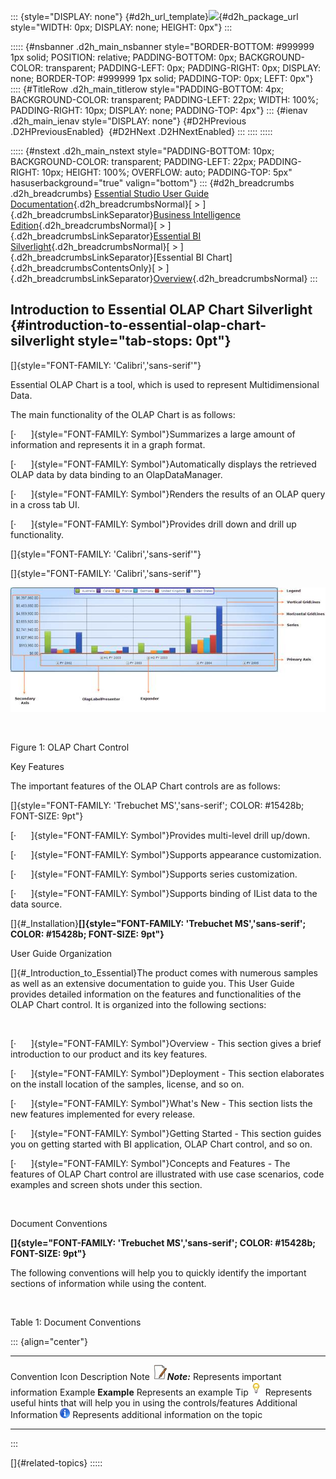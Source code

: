 ::: {style="DISPLAY: none"}
[](ms-xhelp:///?Id=d2h_url_template){#d2h_url_template}![](!package_url!){#d2h_package_url style="WIDTH: 0px; DISPLAY: none; HEIGHT: 0px"}
:::

::::: {#nsbanner .d2h_main_nsbanner style="BORDER-BOTTOM: #999999 1px solid; POSITION: relative; PADDING-BOTTOM: 0px; BACKGROUND-COLOR: transparent; PADDING-LEFT: 0px; PADDING-RIGHT: 0px; DISPLAY: none; BORDER-TOP: #999999 1px solid; PADDING-TOP: 0px; LEFT: 0px"}
:::: {#TitleRow .d2h_main_titlerow style="PADDING-BOTTOM: 4px; BACKGROUND-COLOR: transparent; PADDING-LEFT: 22px; WIDTH: 100%; PADDING-RIGHT: 10px; DISPLAY: none; PADDING-TOP: 4px"}
::: {#ienav .d2h_main_ienav style="DISPLAY: none"}
[](ms-xhelp:///?Id=d73529dc-6605-4a14-89e6-9d8f97afb39c){#D2HPrevious .D2HPreviousEnabled}  [](ms-xhelp:///?Id=d4dcc794-2e23-4266-8c95-ab693bf35bf4){#D2HNext .D2HNextEnabled}
:::
::::
:::::

::::: {#nstext .d2h_main_nstext style="PADDING-BOTTOM: 10px; BACKGROUND-COLOR: transparent; PADDING-LEFT: 22px; PADDING-RIGHT: 10px; HEIGHT: 100%; OVERFLOW: auto; PADDING-TOP: 5px" hasuserbackground="true" valign="bottom"}
::: {#d2h_breadcrumbs .d2h_breadcrumbs}
[Essential Studio User Guide Documentation](ms-xhelp:///?Id=12457748-09e3-4d74-a240-8e049cedf030){.d2h_breadcrumbsNormal}[ \> ]{.d2h_breadcrumbsLinkSeparator}[Business Intelligence Edition](ms-xhelp:///?Id=fdf33dd8-62b2-47b9-ad7b-fc50e590bca5){.d2h_breadcrumbsNormal}[ \> ]{.d2h_breadcrumbsLinkSeparator}[Essential BI Silverlight](ms-xhelp:///?Id=c006b39c-6aa2-4637-b7de-3e7b6cb3f9f9){.d2h_breadcrumbsNormal}[ \> ]{.d2h_breadcrumbsLinkSeparator}[Essential BI Chart]{.d2h_breadcrumbsContentsOnly}[ \> ]{.d2h_breadcrumbsLinkSeparator}[Overview](ms-xhelp:///?Id=d73529dc-6605-4a14-89e6-9d8f97afb39c){.d2h_breadcrumbsNormal}
:::

## Introduction to Essential OLAP Chart Silverlight {#introduction-to-essential-olap-chart-silverlight style="tab-stops: 0pt"}

[]{style="FONT-FAMILY: 'Calibri','sans-serif'"} 

Essential OLAP Chart is a tool, which is used to represent Multidimensional Data.

The main functionality of the OLAP Chart is as follows:

[·      ]{style="FONT-FAMILY: Symbol"}Summarizes a large amount of information and represents it in a graph format.

[·      ]{style="FONT-FAMILY: Symbol"}Automatically displays the retrieved OLAP data by data binding to an OlapDataManager.

[·      ]{style="FONT-FAMILY: Symbol"}Renders the results of an OLAP query in a cross tab UI.

[·      ]{style="FONT-FAMILY: Symbol"}Provides drill down and drill up functionality.

[]{style="FONT-FAMILY: 'Calibri','sans-serif'"} 

[]{style="FONT-FAMILY: 'Calibri','sans-serif'"} 

![](ImagesExt/image53_0.jpg)

 

Figure 1: OLAP Chart Control

Key Features

The important features of the OLAP Chart controls are as follows:

[]{style="FONT-FAMILY: 'Trebuchet MS','sans-serif'; COLOR: #15428b; FONT-SIZE: 9pt"} 

[·      ]{style="FONT-FAMILY: Symbol"}Provides multi-level drill up/down.

[·      ]{style="FONT-FAMILY: Symbol"}Supports appearance customization.

[·      ]{style="FONT-FAMILY: Symbol"}Supports series customization.

[·      ]{style="FONT-FAMILY: Symbol"}Supports binding of IList data to the data source.

[]{#_Installation}**[]{style="FONT-FAMILY: 'Trebuchet MS','sans-serif'; COLOR: #15428b; FONT-SIZE: 9pt"}** 

User Guide Organization

[]{#_Introduction_to_Essential}The product comes with numerous samples as well as an extensive documentation to guide you. This User Guide provides detailed information on the features and functionalities of the OLAP Chart control. It is organized into the following sections:

 

[·      ]{style="FONT-FAMILY: Symbol"}Overview - This section gives a brief introduction to our product and its key features.

[·      ]{style="FONT-FAMILY: Symbol"}Deployment - This section elaborates on the install location of the samples, license, and so on.

[·      ]{style="FONT-FAMILY: Symbol"}What\'s New - This section lists the new features implemented for every release.

[·      ]{style="FONT-FAMILY: Symbol"}Getting Started - This section guides you on getting started with BI application, OLAP Chart control, and so on.

[·      ]{style="FONT-FAMILY: Symbol"}Concepts and Features - The features of OLAP Chart control are illustrated with use case scenarios, code examples and screen shots under this section.

 

Document Conventions

**[]{style="FONT-FAMILY: 'Trebuchet MS','sans-serif'; COLOR: #15428b; FONT-SIZE: 9pt"}** 

The following conventions will help you to quickly identify the important sections of information while using the content.

 

Table 1: Document Conventions

::: {align="center"}
  ------------------------ ------------------------------------------------------------------------------------------------- ---------------------------------------------------------------------------
  Convention               Icon                                                                                              Description
  Note                     ![](ImagesExt/image53_1.jpg)***Note:***                                                           Represents important information
  Example                  **Example**                                                                                       Represents an example
  Tip                      ![Description: C:\\Users\\Hari\\Pictures\\OlapClient\\Tip.png](ImagesExt/image53_2.png)           Represents useful hints that will help you in using the controls/features
  Additional Information   ![Description: C:\\Users\\Hari\\Pictures\\OlapClient\\Information.png](ImagesExt/image53_3.png)   Represents additional information on the topic
  ------------------------ ------------------------------------------------------------------------------------------------- ---------------------------------------------------------------------------
:::

[]{#related-topics}
:::::
